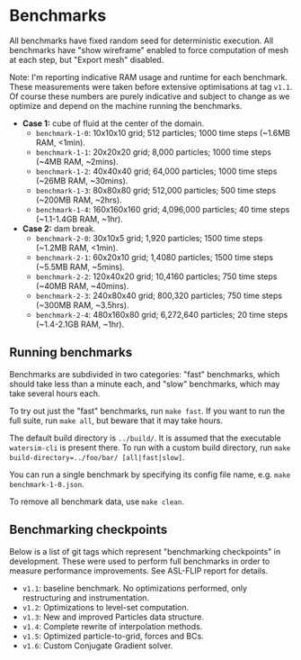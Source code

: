 # Benchmarks

All benchmarks have fixed random seed for deterministic execution.
All benchmarks have "show wireframe" enabled to force computation of mesh at each step, but "Export mesh" disabled.

Note: I'm reporting indicative RAM usage and runtime for each benchmark. These measurements were taken before extensive optimisations at tag `v1.1`. Of course these numbers are purely indicative and subject to change as we optimize and depend on the machine running the benchmarks.

- **Case 1:** cube of fluid at the center of the domain.
  - `benchmark-1-0`: 10x10x10 grid; 512 particles; 1000 time steps (~1.6MB RAM, <1min). 
  - `benchmark-1-1`: 20x20x20 grid; 8,000 particles; 1000 time steps (~4MB RAM, ~2mins).
  - `benchmark-1-2`: 40x40x40 grid; 64,000 particles; 1000 time steps (~26MB RAM, ~30mins).
  - `benchmark-1-3`: 80x80x80 grid; 512,000 particles; 500 time steps (~200MB RAM, ~2hrs).
  - `benchmark-1-4`: 160x160x160 grid; 4,096,000 particles; 40 time steps (~1.1-1.4GB RAM, ~1hr).
- **Case 2:** dam break.
  - `benchmark-2-0`: 30x10x5 grid; 1,920 particles; 1500 time steps (~1.2MB RAM, <1min).
  - `benchmark-2-1`: 60x20x10 grid; 1,4080 particles; 1500 time steps (~5.5MB RAM, ~5mins).
  - `benchmark-2-2`: 120x40x20 grid; 10,4160 particles; 750 time steps (~40MB RAM, ~40mins).
  - `benchmark-2-3`: 240x80x40 grid; 800,320 particles; 750 time steps (~300MB RAM, ~3.5hrs).
  - `benchmark-2-4`: 480x160x80 grid; 6,272,640 particles; 20 time steps (~1.4-2.1GB  RAM, ~1hr).

## Running benchmarks

Benchmarks are subdivided in two categories: "fast" benchmarks, which should take less than a minute each,
and "slow" benchmarks, which may take several hours each.

To try out just the "fast" benchmarks, run `make fast`.
If you want to run the full suite, run `make all`, but beware that it may take hours.

The default build directory is `../build/`. It is assumed that the executable `watersim-cli` is present there.
To run with a custom build directory, run `make build-directory=../foo/bar/ [all|fast|slow]`.

You can run a single benchmark by specifying its config file name, e.g. `make benchmark-1-0.json`.

To remove all benchmark data, use `make clean`.

## Benchmarking checkpoints

Below is a list of git tags which represent "benchmarking checkpoints" in development.
These were used to perform full benchmarks in order to measure performance improvements. See ASL-FLIP report for details.

- `v1.1`: baseline benchmark. No optimizations performed, only restructuring and instrumentation.
- `v1.2`: Optimizations to level-set computation.
- `v1.3`: New and improved Particles data structure.
- `v1.4`: Complete rewrite of interpolation methods.
- `v1.5`: Optimized particle-to-grid, forces and BCs.
- `v1.6`: Custom Conjugate Gradient solver.
